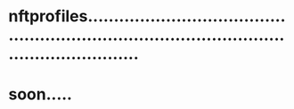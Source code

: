 # nftprofiles....................................................................................................................
# soon.....
